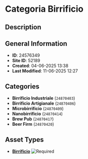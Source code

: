 # Categoria Birrificio

## Description

## General Information
- **ID**: 24576349
- **Site ID**: 52189
- **Created**: 04-06-2025 13:38
- **Last Modified**: 11-06-2025 12:27

## Categories
- **Birrificio Industriale** (`24870403`)
- **Birrificio Artigianale** (`24870406`)
- **Microbirrificio** (`24870409`)
- **Nanobirrificio** (`24870414`)
- **Brew Pub** (`24870417`)
- **Beer Firm** (`24870420`)
## Asset Types
- **[Birrificio](../contentStructure/birrificio/README.md)** ![Required](https://img.shields.io/badge/*Required-red.svg)
